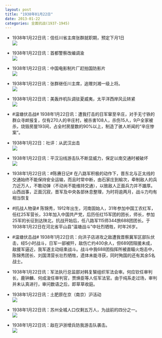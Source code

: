 ```yaml
---
layout: post
title: "1938年01月22日"
date: 2013-01-22
categories: 全面抗战(1937-1945)
---
```


<meta name="referrer" content="no-referrer" />

- 1938年1月22日讯：信任川省主席张群就职期，预定下月1日 <br/><img src="https://ww1.sinaimg.cn/large/aca367d8jw1e13betupmaj.jpg" />

- 1938年1月22日讯：首都警察改编调渝 <br/><img src="https://ww1.sinaimg.cn/large/aca367d8jw1e12n4ov9vuj.jpg" />

- 1938年1月22日讯：中国电影制片厂赶拍国防影片 <br/><img src="https://ww1.sinaimg.cn/large/aca367d8jw1e12leokrlkj.jpg" />

- 1938年1月22日讯：张群继任川主席，追赠刘湘一级上将。 <br/><img src="https://ww2.sinaimg.cn/large/aca367d8jw1e12jnru1d6j.jpg" />

- 1938年1月22日讯：美轰炸机队调驻夏威夷，太平洋西岸风云转紧 <br/><img src="https://ww2.sinaimg.cn/large/aca367d8jw1e12hxgwgguj.jpg" />

- #温塘伏击战# 1938年1月22日讯：遭我打击的日军窜至辛庄，对手无寸铁的群众寻衅报复，仅有270人的辛庄村，被杀害108人，杀伤15人，9户全家被杀，烧毁房屋193间，占全村房屋数的90%以上，制造了骇人听闻的“辛庄惨案”。 

- 1938年1月22日：社评：从武汉出击 <br/><img src="https://ww2.sinaimg.cn/large/aca367d8jw1e1299h2u1vj.jpg" />

- 1938年1月22日讯：平汉沿线游击队不断显威力，保定以南交通时被破坏 <br/><img src="https://ww1.sinaimg.cn/large/aca367d8jw1e127ja9d6hj.jpg" />

- 1938年1月22日讯：#陈赓日记# 在八路军积极的动作下，晋东北与正太线的交通始终不能保持安全运输，而且时常中断，由石家庄到榆次，牵制敌人的兵力近万人，不敢动弹（不动尚不能维持交通），以致敌人正面兵力并不雄厚。山西战事，正面沉寂，晋军及中央各部休息整理，为时将逾两月，战斗力均有相当恢复 

- #抗战人物录# 陈锦秀，1912年出生，河南固始人，31年参加中国工农红军，任红25军营长，33年加入中国共产党，后历任红15军团的团长，师长，参加25军的长征到达陕北，抗战开始后，任八路军115师344旅688团团长。于1938年1月22日在河北省平山县“温塘战斗”中壮烈牺牲，时年26岁。 

- #温塘伏击战# 1938年1月22日讯：向洪子店进攻之敌遭我晋察冀军区部队伏击，经5小时战斗，日军一部被歼，敌伤亡约400余人，但689团阻援未成，敌援军逼近，我军遂主动结束战斗。战斗中我688团指挥所被直瞄火炮击中，陈锦秀团长、刘国清营长壮烈牺牲，遗体未能寻获，同时殉国的还有其余5名战士。 

- 1938年1月22日讯：军法执行总监部对韩复榘组织军法会审。何应钦任审判长，鹿钟麟、何成浚任审判官，贾焕臣等人任军法官。由于纯系走过场，审判并未认真进行，审问数语之后，即草草收庭。 

- 1938年1月22日讯：土肥原在京（南京）沪活动 <br/><img src="https://ww1.sinaimg.cn/large/aca367d8jw1e122bybomzj.jpg" />

- 1938年1月22日讯：苏州全城人口仅剩五万人，为战前的四分之一。 <br/><img src="https://ww3.sinaimg.cn/large/aca367d8jw1e120lg6xyzj.jpg" />

- 1938年1月22日讯：敌在沪浙增兵防我游击队袭击。 <br/><img src="https://ww3.sinaimg.cn/large/aca367d8jw1e11yuli7gaj.jpg" />

